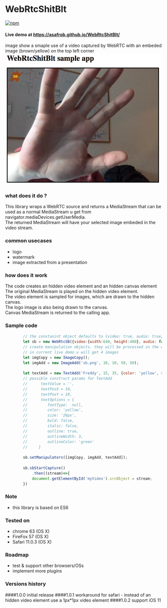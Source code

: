 # WebRtcShitBlt

[![npm](https://img.shields.io/npm/v/npm.svg)](https://www.npmjs.com/package/webrtcshitblt)
#### Live demo at https://asafrob.github.io/WebRtcShitBlt/

image show a smaple use of a video captured by WebRTC with an embeded image (brown/yellow) on the top left corner<br/>
![alt text](preview.png "sample screen of using the lib with default image")

### what does it do ?
This library wraps a WebRTC source and returns a MediaStream that can be used as a normal MediaStream u get from navigator.mediaDevices.getUserMedia.<br/>
The returned MediaStream will have your selected image embeded in the video stream.

### common usecases
* logo
* watermark
* image extracted from a presentation

### how does it work
The code creates an hidden video element and an hidden canvas element<br/>
The original MediaStream is played on the hidden video element.<br/>
The video element is sampled for images, which are drawn to the hidden canvas.<br/>
The logo image is also being drawn to the canvas.<br/>
Canvas MediaStream is returned to the calling app.

### Sample code
```javascript
        // the constanint object defaults to {video: true, audio: true} but to save u the echo...
        let sb = new WebRtcSB({video:{width:640, height:480}, audio: false});
        // create manipulation objects. they will be processed in the order you supply them.
        // in current live demo u will get 4 images
        let imgCopy = new ImageCopy();
        let imgAdd = new ImageAdd('sb.png', 10, 10, 50, 50);

        let textAdd = new TextAdd('Freddy', 15, 35, {color: 'yellow', size: '30px'});
        // possible construct params for TextAdd
        //      textValue = '',
        //      textPosX = 10,
        //      textPosY = 10,
        //      textOptions = {
        //         fontType:  null,
        //         color: 'yellow',
        //         size: '20px',
        //         bold: false,
        //         italic: false,
        //         outline: true, 
        //         outlineWidth: 3,
        //         outlineColor: 'green'
        //     }

        sb.setManipulators([imgCopy, imgAdd, textAdd]);

        sb.sbStartCapture()
            .then((stream)=>{
            document.getElementById('myVideo').srcObject = stream;
        })
```

### Note
* this library is based on ES6

### Tested on
* chrome 63 (OS X)
* FireFox 57 (OS X)
* Safari 11.0.3 (OS X)

### Roadmap
* test & support other browsers/OSs
* implement more plugins

### Versions history
####1.0.0
initial release
####1.0.1
workaround for safari -  instead of an hidden video element use a 1px*1px video element
####1.0.2
support iOS 11